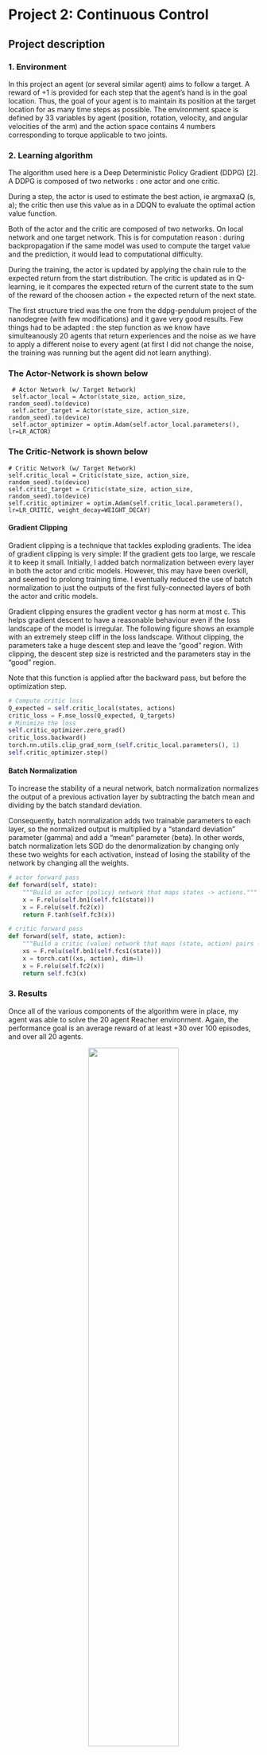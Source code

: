 # Project 2: Continuous Control

## Project description

### 1. Environment

In this project an agent (or several similar agent) aims to follow a target. A reward of +1 is provided for
each step that the agent’s hand is in the goal location. Thus, the goal of your agent is to maintain its position
at the target location for as many time steps as possible.
The environment space is defined by 33 variables by agent (position, rotation, velocity, and angular velocities
of the arm) and the action space contains 4 numbers corresponding to torque applicable to two joints.

### 2. Learning algorithm

The algorithm used here is a Deep Deterministic Policy Gradient (DDPG) [2]. A DDPG is composed of two
networks : one actor and one critic.

During a step, the actor is used to estimate the best action, ie argmaxaQ (s, a); the critic then use this
value as in a DDQN to evaluate the optimal action value function.

Both of the actor and the critic are composed of two networks. On local network and one target network. This
is for computation reason : during backpropagation if the same model was used to compute the target value
and the prediction, it would lead to computational difficulty.

During the training, the actor is updated by applying the chain rule to the expected return from the start
distribution. The critic is updated as in Q-learning, ie it compares the expected return of the current state to
the sum of the reward of the choosen action + the expected return of the next state.

The first structure tried was the one from the ddpg-pendulum project of the nanodegree (with few modifications) and it gave very good results. Few things had to be adapted : the step function as we know have simulteanously 20 agents that return experiences and the noise as we have to apply a different noise to every
agent (at first I did not change the noise, the training was running but the agent did not learn anything).

### The Actor-Network is shown below

     # Actor Network (w/ Target Network)
     self.actor_local = Actor(state_size, action_size, random_seed).to(device)
     self.actor_target = Actor(state_size, action_size, random_seed).to(device)
     self.actor_optimizer = optim.Adam(self.actor_local.parameters(), lr=LR_ACTOR)
    
### The Critic-Network is shown below

    # Critic Network (w/ Target Network)
    self.critic_local = Critic(state_size, action_size, random_seed).to(device)
    self.critic_target = Critic(state_size, action_size, random_seed).to(device)
    self.critic_optimizer = optim.Adam(self.critic_local.parameters(), lr=LR_CRITIC, weight_decay=WEIGHT_DECAY)
    
    
#### Gradient Clipping

Gradient clipping is a technique that tackles exploding gradients. The idea of gradient clipping is very simple: If the gradient gets too large, we rescale it to keep it small.
Initially, I added batch normalization between every layer in both the actor and critic models. However, this may have been overkill, and seemed to prolong training time. I eventually reduced the use of batch normalization to just the outputs of the first fully-connected layers of both the actor and critic models.

Gradient clipping ensures the gradient vector g has norm at most c. This helps gradient descent to have a reasonable behaviour even if the loss landscape of the model is irregular. The following figure shows an example with an extremely steep cliff in the loss landscape. Without clipping, the parameters take a huge descent step and leave the “good” region. With clipping, the descent step size is restricted and the parameters stay in the “good” region.

Note that this function is applied after the backward pass, but before the optimization step.

```python
# Compute critic loss
Q_expected = self.critic_local(states, actions)
critic_loss = F.mse_loss(Q_expected, Q_targets)
# Minimize the loss
self.critic_optimizer.zero_grad()
critic_loss.backward()
torch.nn.utils.clip_grad_norm_(self.critic_local.parameters(), 1)
self.critic_optimizer.step()
```

#### Batch Normalization

To increase the stability of a neural network, batch normalization normalizes the output of a previous activation layer by subtracting the batch mean and dividing by the batch standard deviation.

Consequently, batch normalization adds two trainable parameters to each layer, so the normalized output is multiplied by a “standard deviation” parameter (gamma) and add a “mean” parameter (beta). In other words, batch normalization lets SGD do the denormalization by changing only these two weights for each activation, instead of losing the stability of the network by changing all the weights.

```python
# actor forward pass
def forward(self, state):
    """Build an actor (policy) network that maps states -> actions."""
    x = F.relu(self.bn1(self.fc1(state)))
    x = F.relu(self.fc2(x))
    return F.tanh(self.fc3(x))
```
```python
# critic forward pass
def forward(self, state, action):
    """Build a critic (value) network that maps (state, action) pairs -> Q-values."""
    xs = F.relu(self.bn1(self.fcs1(state)))
    x = torch.cat((xs, action), dim=1)
    x = F.relu(self.fc2(x))
    return self.fc3(x)
```


### 3. Results

Once all of the various components of the algorithm were in place, my agent was able to solve the 20 agent Reacher environment. Again, the performance goal is an average reward of at least +30 over 100 episodes, and over all 20 agents.

<p align="center">

<img src="assets/result-graph.png" width="60%" align="top-left" alt="" title="Reacher Agent" />

</p>


##### &nbsp;

## Future Improvements
- **Experiment with other algorithms** &mdash; Tuning the DDPG algorithm required a lot of trial and error. Perhaps another algorithm such as [Trust Region Policy Optimization (TRPO)](https://arxiv.org/abs/1502.05477), [Proximal Policy Optimization (PPO)](Proximal Policy Optimization Algorithms), or [Distributed Distributional Deterministic Policy Gradients (D4PG)](https://arxiv.org/abs/1804.08617) would be more robust.
- **Add *prioritized* experience replay** &mdash; Rather than selecting experience tuples randomly, prioritized replay selects experiences based on a priority value that is correlated with the magnitude of error. This can improve learning by increasing the probability that rare and important experience vectors are sampled.

##### &nbsp;
##### &nbsp;

---
